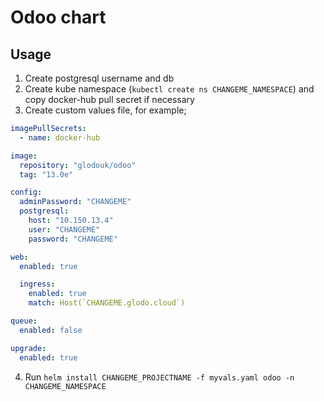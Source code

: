 # Odoo chart

## Usage

1. Create postgresql username and db
2. Create kube namespace (`kubectl create ns CHANGEME_NAMESPACE`) and copy docker-hub pull secret if necessary
3. Create custom values file, for example;

```yaml
imagePullSecrets:
  - name: docker-hub

image:
  repository: "glodouk/odoo"
  tag: "13.0e"

config:
  adminPassword: "CHANGEME"
  postgresql:
    host: "10.150.13.4"
    user: "CHANGEME"
    password: "CHANGEME"

web:
  enabled: true

  ingress:
    enabled: true
    match: Host(`CHANGEME.glodo.cloud`)

queue:
  enabled: false

upgrade:
  enabled: true
```

4. Run `helm install CHANGEME_PROJECTNAME -f myvals.yaml odoo -n CHANGEME_NAMESPACE`
